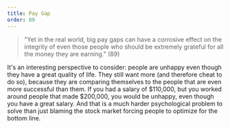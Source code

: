 ```yaml
---
title: Pay Gap
order: 89
---
```


> "Yet in the real world, big pay gaps can have a corrosive effect on the integrity of even those people who should be extremely grateful for all the money they are earning." (89)

It's an interesting perspective to consider: people are unhappy even though they have a great quality of life. They still want more (and therefore cheat to do so), because they are comparing themselves to the people that are even more successful than them. If you had a salary of $110,000, but you worked around people that made $200,000, you would be unhappy, even though you have a great salary. And that is a much harder psychological problem to solve than just blaming the stock market forcing people to optimize for the bottom line.